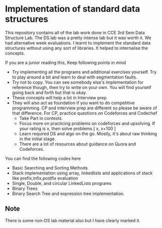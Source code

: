 # Implementation of standard data structures
This repository contains all of the lab work done in CCE 3rd Sem Data Structure Lab. The DS lab was a pretty intense lab but it was worth it.
We had alternative week evaluations. I learnt to implement the standard data structures without using any sort of libraries. It helped to internalise 
the concepts.

If you are a junior reading this, 
Keep following points in mind
- Try implementing all the programs and additional exercises yourself. Try to play around a bit
   and learn to deal with segmentation faults.
- Try not to copy. You can see somebody else's implementation for reference though, then try to write on your own. You will find yourself going back and forth 
  but that is okay. 
- These concepts will help a lot in Interview prep
- They will also act as foundation if you want to do competitive programming. CP and interview prep are different so
  please be aware of that difference. For CP, practice questions on Codeforces and Codechef
  - Take Part in contests.
  - Focus more on practicing problems on codeforces and upsolving. If your rating is x, then solve problems [ x, x+100 ] 
  - Learn required DS and algo on the go. Mostly, it's about raw thinking in the initial stage.
  - There are a lot of resources about guidance on Quora and Codeforces.

You can find the following codes here

- Basic Searching and Sorting Methods 
- Stack implementation using array, linkedlists and applications of stack like prefix,infix,postfix evaluation
- Single, Double, and circular LinkedLists programs
- Binary Trees
- Binary Search Tree and expression tree implementation.

## Note
There is some non-DS lab material also but I have clearly marked it.

